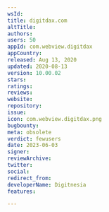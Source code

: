 ```yaml
---
wsId: 
title: digitdax.com
altTitle: 
authors: 
users: 50
appId: com.webview.digitdax
appCountry: 
released: Aug 13, 2020
updated: 2020-08-13
version: 10.00.02
stars: 
ratings: 
reviews: 
website: 
repository: 
issue: 
icon: com.webview.digitdax.png
bugbounty: 
meta: obsolete
verdict: fewusers
date: 2023-06-03
signer: 
reviewArchive: 
twitter: 
social: 
redirect_from: 
developerName: Digitnesia
features: 

---
```


